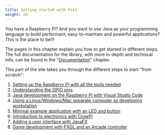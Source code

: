 ```yaml
---
title: Getting started with Pi4J
weight: 20
---
```


You have a Raspberry Pi? And you want to use Java as your programming language to build performant, easy-to-maintain 
and powerful applications? This is the place to be!!!

The pages in this chapter explain you how to get started in different steps. The full documentation for the library,
with more in-depth and technical info, can be found in the "[Documentation](/documentation/)" chapter.

This part of the site takes you through the different steps to start "from scratch":

1. [Setting up the Raspberry Pi with all the tools needed](/getting-started/set-up-a-new-raspberry-pi/)
2. [Understanding the GPIO pins](/getting-started/understanding-the-pins/)
3. [Java development on the Raspberry Pi with Visual Studio Code](/getting-started/java-development-on-the-raspberry-pi-with-vsc/)
3. [Using a Linux/Windows/Mac separate computer as developing workstation](/getting-started/using-a-lwm-separate-computer-as-developing-workstation/)
4. [Minimal example application with an LED and button](/getting-started/minimal-example-application/)
5. [Introduction to electronics with CrowPi](/getting-started/introduction-to-electronics-with-crowpi/)
6. [Adding a user interface with JavaFX](/getting-started/user-interface-with-javafx/)
7. [Game development with FXGL and an Arcade controller](/getting-started/game-development-with-fxgl/)